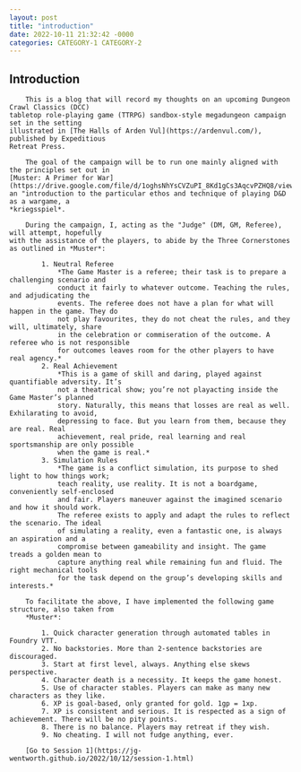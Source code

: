 ```yaml
---
layout: post
title: "introduction"
date: 2022-10-11 21:32:42 -0000
categories: CATEGORY-1 CATEGORY-2
---
```


## Introduction

        This is a blog that will record my thoughts on an upcoming Dungeon Crawl Classics (DCC) 
    tabletop role-playing game (TTRPG) sandbox-style megadungeon campaign set in the setting 
    illustrated in [The Halls of Arden Vul](https://ardenvul.com/), published by Expeditious 
    Retreat Press.
    
        The goal of the campaign will be to run one mainly aligned with the principles set out in 
    [Muster: A Primer for War](https://drive.google.com/file/d/1oghsNhYsCVZuPI_8Kd1gCs3AqcvPZHQ8/view),
    an "introduction to the particular ethos and technique of playing D&D as a wargame, a 
    *kriegsspiel*.

        During the campaign, I, acting as the "Judge" (DM, GM, Referee), will attempt, hopefully 
    with the assistance of the players, to abide by the Three Cornerstones as outlined in *Muster*:

            1. Neutral Referee
                *The Game Master is a referee; their task is to prepare a challenging scenario and 
                conduct it fairly to whatever outcome. Teaching the rules, and adjudicating the 
                events. The referee does not have a plan for what will happen in the game. They do 
                not play favourites, they do not cheat the rules, and they will, ultimately, share 
                in the celebration or commiseration of the outcome. A referee who is not responsible
                for outcomes leaves room for the other players to have real agency.*
            2. Real Achievement
                *This is a game of skill and daring, played against quantifiable adversity. It’s 
                not a theatrical show; you’re not playacting inside the Game Master’s planned 
                story. Naturally, this means that losses are real as well. Exhilarating to avoid, 
                depressing to face. But you learn from them, because they are real. Real 
                achievement, real pride, real learning and real sportsmanship are only possible 
                when the game is real.*
            3. Simulation Rules
                *The game is a conflict simulation, its purpose to shed light to how things work; 
                teach reality, use reality. It is not a boardgame, conveniently self-enclosed 
                and fair. Players maneuver against the imagined scenario and how it should work. 
                The referee exists to apply and adapt the rules to reflect the scenario. The ideal 
                of simulating a reality, even a fantastic one, is always an aspiration and a 
                compromise between gameability and insight. The game treads a golden mean to 
                capture anything real while remaining fun and fluid. The right mechanical tools 
                for the task depend on the group’s developing skills and interests.*
    
        To facilitate the above, I have implemented the following game structure, also taken from 
        *Muster*:

            1. Quick character generation through automated tables in Foundry VTT.
            2. No backstories. More than 2-sentence backstories are discouraged.
            3. Start at first level, always. Anything else skews perspective.
            4. Character death is a necessity. It keeps the game honest.
            5. Use of character stables. Players can make as many new characters as they like.
            6. XP is goal-based, only granted for gold. 1gp = 1xp.
            7. XP is consistent and serious. It is respected as a sign of achievement. There will be no pity points.
            8. There is no balance. Players may retreat if they wish.
            9. No cheating. I will not fudge anything, ever.

        [Go to Session 1](https://jg-wentworth.github.io/2022/10/12/session-1.html)

